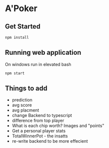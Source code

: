# A'Poker

## Get Started

```bash
npm install
```

## Running web application
On windows run in elevated bash
```bash
npm start
```

## Things to add
- prediction
- avg score
- avg placment
- change Backend to typescript 
- difference from top player 
- What is each chip worth? Images and "points"
- Get a personal player stats
- TotalWinnerPot - the insatts
- re-write backend to be more effecient